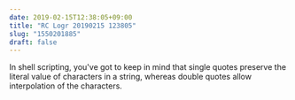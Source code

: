 ```yaml
---
date: 2019-02-15T12:38:05+09:00
title: "RC Logr 20190215 123805"
slug: "1550201885"
draft: false
---
```


In shell scripting, you've got to keep in mind that single quotes preserve the literal value of characters in a string, whereas double quotes allow interpolation of the characters.
